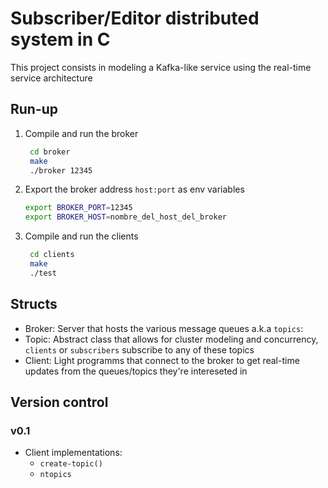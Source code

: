 # Subscriber/Editor distributed system in C

This project consists in modeling a Kafka-like service using
the real-time service architecture

## Run-up

1. Compile and run the broker

   ```bash
    cd broker
    make
    ./broker 12345
   ```

2. Export the broker address `host:port` as env variables

    ```bash
    export BROKER_PORT=12345
    export BROKER_HOST=nombre_del_host_del_broker
    ```

3. Compile and run the clients

   ```bash
    cd clients
    make
    ./test
   ```

## Structs

- Broker: Server that hosts the various message queues a.k.a `topics`:
- Topic: Abstract class that allows for cluster modeling and concurrency, `clients` or `subscribers` subscribe to any of these topics
- Client: Light programms that connect to the broker to get real-time updates from the queues/topics they're intereseted in

## Version control

### v0.1

- Client implementations:
  - `create-topic()`
  - `ntopics`
